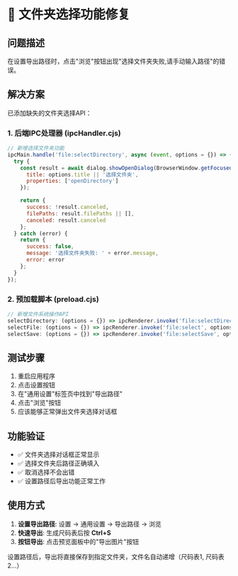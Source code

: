# 🔧 文件夹选择功能修复

## 问题描述
在设置导出路径时，点击"浏览"按钮出现"选择文件夹失败,请手动输入路径"的错误。

## 解决方案
已添加缺失的文件夹选择API：

### 1. 后端IPC处理器 (ipcHandler.cjs)
```javascript
// 新增选择文件夹功能
ipcMain.handle('file:selectDirectory', async (event, options = {}) => {
  try {
    const result = await dialog.showOpenDialog(BrowserWindow.getFocusedWindow(), {
      title: options.title || '选择文件夹',
      properties: ['openDirectory']
    });

    return {
      success: !result.canceled,
      filePaths: result.filePaths || [],
      canceled: result.canceled
    };
  } catch (error) {
    return {
      success: false,
      message: '选择文件夹失败: ' + error.message,
      error: error
    };
  }
});
```

### 2. 预加载脚本 (preload.cjs)
```javascript
// 新增文件系统操作API
selectDirectory: (options = {}) => ipcRenderer.invoke('file:selectDirectory', options),
selectFile: (options = {}) => ipcRenderer.invoke('file:select', options),
selectSave: (options = {}) => ipcRenderer.invoke('file:selectSave', options),
```

## 测试步骤
1. 重启应用程序
2. 点击设置按钮
3. 在"通用设置"标签页中找到"导出路径"
4. 点击"浏览"按钮
5. 应该能够正常弹出文件夹选择对话框

## 功能验证
- ✅ 文件夹选择对话框正常显示
- ✅ 选择文件夹后路径正确填入
- ✅ 取消选择不会出错
- ✅ 设置路径后导出功能正常工作

## 使用方式
1. **设置导出路径**: 设置 → 通用设置 → 导出路径 → 浏览
2. **快速导出**: 生成尺码表后按 **Ctrl+S**
3. **按钮导出**: 点击预览面板中的"导出图片"按钮

设置路径后，导出将直接保存到指定文件夹，文件名自动递增（尺码表1, 尺码表2...）
